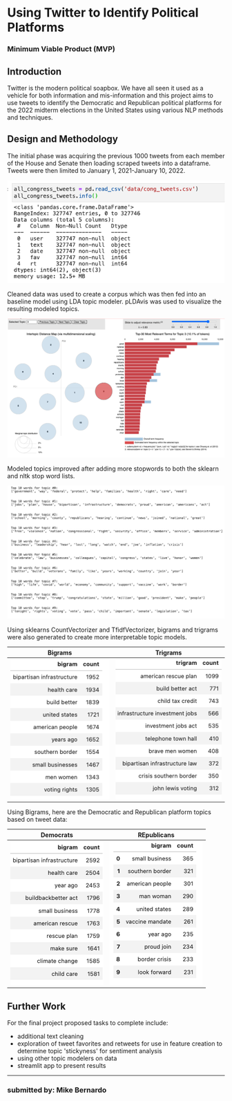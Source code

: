 <h1> Using Twitter to Identify Political Platforms </h1>
<h3>Minimum Viable Product (MVP)</h3>

<h2>Introduction</h2>
Twitter is the modern political soapbox. We have all seen it used as a vehicle for both information and mis-information and this project aims to use tweets to identify the Democratic and Republican political platforms for the 2022 midterm elections in the United States using various NLP methods and techniques.

<h2>Design and Methodology</h2>
The initial phase was acquiring the previous 1000 tweets from each member of the House and Senate then loading scraped tweets into a dataframe. Tweets were then limited to January 1, 2021-January 10, 2022. 

![datascraped](img/dataframe_size.png)

Cleaned data was used to create a corpus which was then fed into an baseline model using LDA topic modeler. pLDAvis was used to visualize the resulting modeled topics.

![pLDAvis](img/mvp_topic3.png)

Modeled topics improved after adding more stopwords to both the sklearn and nltk stop word lists. 

![topics](img/mvp_topics.png)

Using sklearns CountVectorizer and TfidfVectorizer, bigrams and trigrams were also generated to create more interpretable topic models.

| Bigrams	| Trigrams 	|
|---	|---	|
|![bigrams](img/mvp_bigrams.png)|![trigrams](img/mvp_trigrams.png)|

Using Bigrams, here are the Democratic and Republican platform topics based on tweet data:

| Democrats	| REpublicans 	|
|---	|---	|
|![dem bigrams](img/dem_bigram.png)|![gop bigrams](img/gop_bigram.png)|


<h2>Further Work </h2>
For the final project proposed tasks to complete include:

- additional text cleaning 
- exploration of tweet favorites and retweets for use in feature creation to determine topic 'stickyness' for sentiment analysis
- using other topic modelers on data 
- streamlit app to present results


------------------------------
<h3>submitted by: Mike Bernardo</h3>
